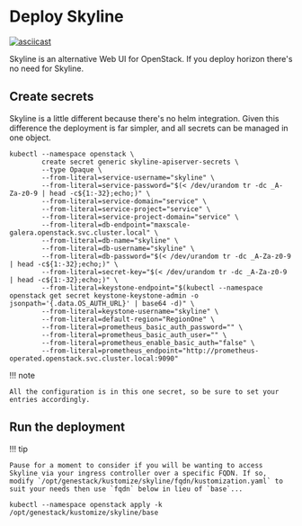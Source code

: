 # Deploy Skyline

[![asciicast](https://asciinema.org/a/629816.svg)](https://asciinema.org/a/629816)

Skyline is an alternative Web UI for OpenStack. If you deploy horizon there's no need for Skyline.

## Create secrets

Skyline is a little different because there's no helm integration. Given this difference the deployment is far simpler, and all secrets can be managed in one object.

``` shell
kubectl --namespace openstack \
        create secret generic skyline-apiserver-secrets \
        --type Opaque \
        --from-literal=service-username="skyline" \
        --from-literal=service-password="$(< /dev/urandom tr -dc _A-Za-z0-9 | head -c${1:-32};echo;)" \
        --from-literal=service-domain="service" \
        --from-literal=service-project="service" \
        --from-literal=service-project-domain="service" \
        --from-literal=db-endpoint="maxscale-galera.openstack.svc.cluster.local" \
        --from-literal=db-name="skyline" \
        --from-literal=db-username="skyline" \
        --from-literal=db-password="$(< /dev/urandom tr -dc _A-Za-z0-9 | head -c${1:-32};echo;)" \
        --from-literal=secret-key="$(< /dev/urandom tr -dc _A-Za-z0-9 | head -c${1:-32};echo;)" \
        --from-literal=keystone-endpoint="$(kubectl --namespace openstack get secret keystone-keystone-admin -o jsonpath='{.data.OS_AUTH_URL}' | base64 -d)" \
        --from-literal=keystone-username="skyline" \
        --from-literal=default-region="RegionOne" \
        --from-literal=prometheus_basic_auth_password="" \
        --from-literal=prometheus_basic_auth_user="" \
        --from-literal=prometheus_enable_basic_auth="false" \
        --from-literal=prometheus_endpoint="http://prometheus-operated.openstack.svc.cluster.local:9090"
```

!!! note

    All the configuration is in this one secret, so be sure to set your entries accordingly.

## Run the deployment

!!! tip

    Pause for a moment to consider if you will be wanting to access Skyline via your ingress controller over a specific FQDN. If so, modify `/opt/genestack/kustomize/skyline/fqdn/kustomization.yaml` to suit your needs then use `fqdn` below in lieu of `base`...

``` shell
kubectl --namespace openstack apply -k /opt/genestack/kustomize/skyline/base
```
